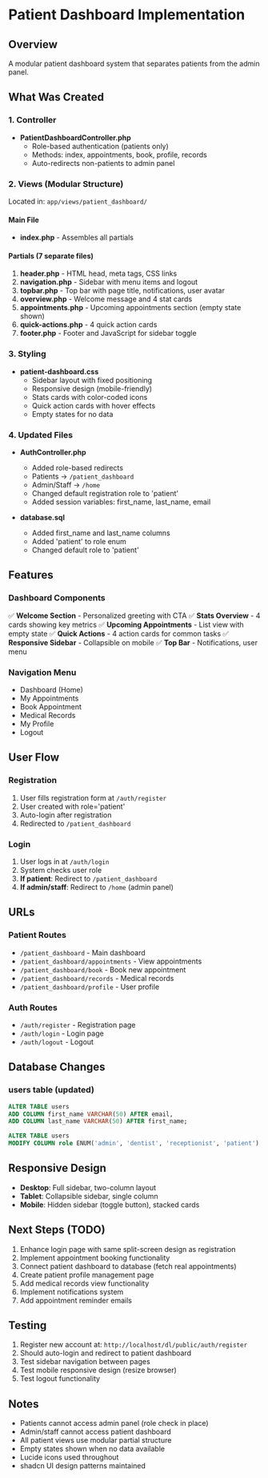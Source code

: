 # Patient Dashboard Implementation

## Overview
A modular patient dashboard system that separates patients from the admin panel.

## What Was Created

### 1. Controller
- **PatientDashboardController.php**
  - Role-based authentication (patients only)
  - Methods: index, appointments, book, profile, records
  - Auto-redirects non-patients to admin panel

### 2. Views (Modular Structure)
Located in: `app/views/patient_dashboard/`

#### Main File
- **index.php** - Assembles all partials

#### Partials (7 separate files)
1. **header.php** - HTML head, meta tags, CSS links
2. **navigation.php** - Sidebar with menu items and logout
3. **topbar.php** - Top bar with page title, notifications, user avatar
4. **overview.php** - Welcome message and 4 stat cards
5. **appointments.php** - Upcoming appointments section (empty state shown)
6. **quick-actions.php** - 4 quick action cards
7. **footer.php** - Footer and JavaScript for sidebar toggle

### 3. Styling
- **patient-dashboard.css**
  - Sidebar layout with fixed positioning
  - Responsive design (mobile-friendly)
  - Stats cards with color-coded icons
  - Quick action cards with hover effects
  - Empty states for no data

### 4. Updated Files
- **AuthController.php**
  - Added role-based redirects
  - Patients → `/patient_dashboard`
  - Admin/Staff → `/home`
  - Changed default registration role to 'patient'
  - Added session variables: first_name, last_name, email

- **database.sql**
  - Added first_name and last_name columns
  - Added 'patient' to role enum
  - Changed default role to 'patient'

## Features

### Dashboard Components
✅ **Welcome Section** - Personalized greeting with CTA
✅ **Stats Overview** - 4 cards showing key metrics
✅ **Upcoming Appointments** - List view with empty state
✅ **Quick Actions** - 4 action cards for common tasks
✅ **Responsive Sidebar** - Collapsible on mobile
✅ **Top Bar** - Notifications, user menu

### Navigation Menu
- Dashboard (Home)
- My Appointments
- Book Appointment
- Medical Records
- My Profile
- Logout

## User Flow

### Registration
1. User fills registration form at `/auth/register`
2. User created with role='patient'
3. Auto-login after registration
4. Redirected to `/patient_dashboard`

### Login
1. User logs in at `/auth/login`
2. System checks user role
3. **If patient**: Redirect to `/patient_dashboard`
4. **If admin/staff**: Redirect to `/home` (admin panel)

## URLs

### Patient Routes
- `/patient_dashboard` - Main dashboard
- `/patient_dashboard/appointments` - View appointments
- `/patient_dashboard/book` - Book new appointment
- `/patient_dashboard/records` - Medical records
- `/patient_dashboard/profile` - User profile

### Auth Routes
- `/auth/register` - Registration page
- `/auth/login` - Login page
- `/auth/logout` - Logout

## Database Changes

### users table (updated)
```sql
ALTER TABLE users 
ADD COLUMN first_name VARCHAR(50) AFTER email,
ADD COLUMN last_name VARCHAR(50) AFTER first_name;

ALTER TABLE users 
MODIFY COLUMN role ENUM('admin', 'dentist', 'receptionist', 'patient') DEFAULT 'patient';
```

## Responsive Design
- **Desktop**: Full sidebar, two-column layout
- **Tablet**: Collapsible sidebar, single column
- **Mobile**: Hidden sidebar (toggle button), stacked cards

## Next Steps (TODO)
1. Enhance login page with same split-screen design as registration
2. Implement appointment booking functionality
3. Connect patient dashboard to database (fetch real appointments)
4. Create patient profile management page
5. Add medical records view functionality
6. Implement notifications system
7. Add appointment reminder emails

## Testing
1. Register new account at: `http://localhost/dl/public/auth/register`
2. Should auto-login and redirect to patient dashboard
3. Test sidebar navigation between pages
4. Test mobile responsive design (resize browser)
5. Test logout functionality

## Notes
- Patients cannot access admin panel (role check in place)
- Admin/staff cannot access patient dashboard
- All patient views use modular partial structure
- Empty states shown when no data available
- Lucide icons used throughout
- shadcn UI design patterns maintained
